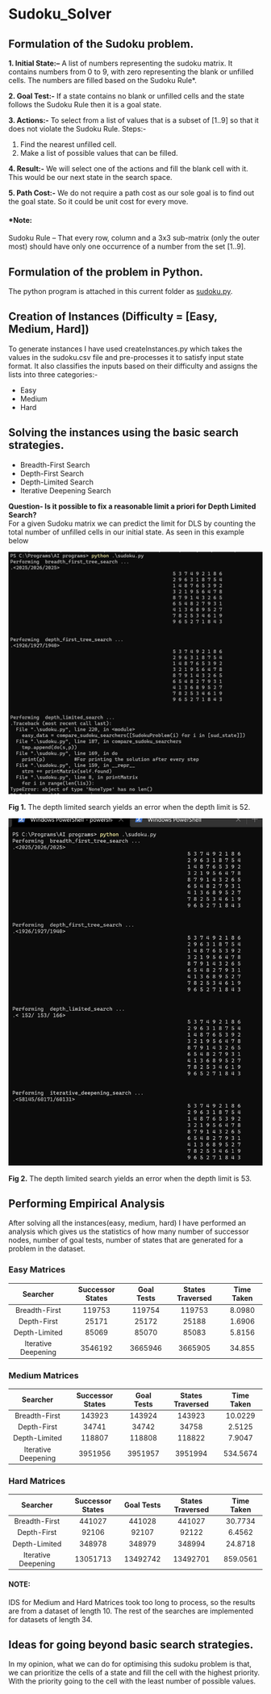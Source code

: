 # Sudoku_Solver

## Formulation of the Sudoku problem.

**1.  Initial State:–**
A list of numbers representing the sudoku matrix. It contains numbers from 0 to 9, with zero representing the blank or unfilled cells. The numbers are filled based on the Sudoku Rule*.

**2.	Goal Test:-**
If a state contains no blank or unfilled cells and the state follows the Sudoku Rule then it is a goal state.

**3.	Actions:-**
To select from a list of values that is a subset of [1..9] so that it does not violate the Sudoku Rule.
Steps:-
  1.	Find the nearest unfilled cell.
  2.	Make a list of possible values that can be filled.

**4.	Result:-**
We will select one of the actions and fill the blank cell with it. This would be our next state in the search space.

**5.	Path Cost:-**
We do not require a path cost as our sole goal is to find out the goal state.
So it could be unit cost for every move.

#### *Note: 
Sudoku Rule – That every row, column and a 3x3 sub-matrix (only the outer most) should have only one occurrence of a number from the set [1..9].


## Formulation of the problem in Python.
The python program is attached in this current folder as [sudoku.py](./sudoku.py).

## Creation of Instances (Difficulty = [Easy, Medium, Hard])
To generate instances I have used createInstances.py which takes the values in the sudoku.csv file and pre-processes it to satisfy input state format. It also classifies the inputs based on their difficulty and assigns the lists into three categories:-
-	Easy
-	Medium
-	Hard


## Solving the instances using the basic search strategies.
-	Breadth-First Search
-	Depth-First Search
-	Depth-Limited Search
-	Iterative Deepening Search

**Question- Is it possible to fix a reasonable limit a priori for Depth Limited Search?**<br />
For a given Sudoku matrix we can predict the limit for DLS by counting the total number of unfilled cells in our initial state. As seen in this example below <br />

![DLSError](./screenshots/err52.png)

   **Fig 1.** The depth limited search yields an error when the depth limit is 52.

![DLSValid](./screenshots/good53.png)
 
   **Fig 2.** The depth limited search yields an error when the depth limit is 53.



## Performing Empirical Analysis
After solving all the instances(easy, medium, hard) I have performed an analysis which gives us the statistics of how many number of successor nodes, number of goal tests, number of states that are generated for a problem in the dataset.

### Easy Matrices
|   Searcher          |	Successor States | Goal Tests	| States Traversed | Time Taken  |
| :-----------------: | :--------------: | :--------: | :--------------: | :---------: |
|  Breadth-First      |	     119753      |	  119754  |	      119753     |	   8.0980  |
| 	Depth-First       |       25171      |     25172  |        25188     |	   1.6906  |
| 	Depth-Limited     |       85069      |     85070 	|        85083     |     5.8156  |
| Iterative Deepening	|     3546192	     |   3665946 	|      3665905     |    34.855   |


### Medium Matrices
|   Searcher          |	Successor States | Goal Tests	| States Traversed	| Time Taken |
| :-----------------: | :--------------: | :--------: | :---------------: | :--------: |
|  Breadth-First      |	     143923      |	  143924  |	      143923      |	  10.0229  |
| 	Depth-First       |       34741      |     34742  |        34758      |	   2.5125  |
| 	Depth-Limited     |      118807      |    118808 	|       118822    	|    7.9047  |
| Iterative Deepening	|     3951956	     |   3951957 	|      3951994    	|  534.5674  |



### Hard Matrices

|   Searcher          |	Successor States | Goal Tests	| States Traversed	| Time Taken |
| :-----------------: | :--------------: | :--------: | :---------------: | :--------: |
|  Breadth-First      |	     441027      |	  441028  |	      441027      |	  30.7734  |
| 	Depth-First       |       92106      |     92107  |        92122      |	   6.4562  |
| 	Depth-Limited     |      348978      |    348979 	|       348994     	|   24.8718  |
| Iterative Deepening	|    13051713	     |  13492742 	|     13492701    	|  859.0561  |

#### NOTE:
IDS for Medium and Hard Matrices took too long to process, so the results are from a dataset of length 10. The rest of the searches are implemented for datasets  of length 34.







## Ideas for going beyond basic search strategies.
In my opinion, what we can do for optimising this sudoku problem is that, we can prioritize the cells of a state and fill the cell with the highest priority. With the priority going to the cell with the least number of possible values.



